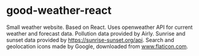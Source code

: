 # good-weather-react



Small weather website. Based on React. 
Uses openweather API for current weather and forecast data. 
Pollution data provided by Airly.
Sunrise and sunset data provided by https://sunrise-sunset.org/api.
Search and geolocation icons made by Google, downloaded from www.flaticon.com.
